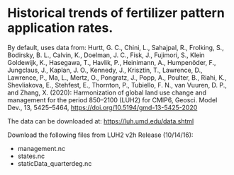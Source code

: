 # Historical trends of fertilizer pattern application rates.

By default, uses data from: Hurtt, G. C., Chini, L., Sahajpal, R., Frolking, S.,
Bodirsky, B. L., Calvin, K., Doelman, J. C., Fisk, J., Fujimori, S.,
Klein Goldewijk, K., Hasegawa, T., Havlik, P., Heinimann, A., Humpenöder, F.,
Jungclaus, J., Kaplan, J. O., Kennedy, J., Krisztin, T., Lawrence, D.,
Lawrence, P., Ma, L., Mertz, O., Pongratz, J., Popp, A., Poulter, B., Riahi, K.,
Shevliakova, E., Stehfest, E., Thornton, P., Tubiello, F. N., van Vuuren, D. P.,
and Zhang, X. (2020): Harmonization of global land use change and management for
the period 850–2100 (LUH2) for CMIP6, Geosci. Model Dev., 13, 5425–5464,
https://doi.org/10.5194/gmd-13-5425-2020

The data can be downloaded at: https://luh.umd.edu/data.shtml

Download the following files from LUH2 v2h Release (10/14/16):
- management.nc
- states.nc
- staticData_quarterdeg.nc
